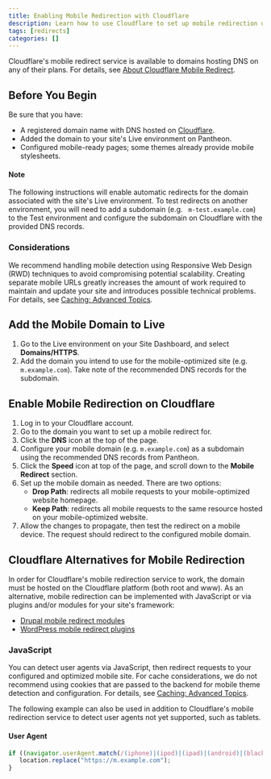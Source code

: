 ```yaml
---
title: Enabling Mobile Redirection with Cloudflare
description: Learn how to use Cloudflare to set up mobile redirection on your Drupal or WordPress site.
tags: [redirects]
categories: []
---
```


Cloudflare's mobile redirect service is available to domains hosting DNS on any of their plans. For details, see [About Cloudflare Mobile Redirect](https://support.cloudflare.com/hc/en-us/articles/200168336-About-Cloudflare-Mobile-Redirect).

## Before You Begin

Be sure that you have:

- A registered domain name with DNS hosted on [Cloudflare](https://www.cloudflare.com/a/sign-up).
- Added the domain to your site's Live environment on Pantheon.
- Configured mobile-ready pages; some themes already provide mobile stylesheets.

<div class="alert alert-info" role="alert">
<h4 class="info">Note</h4>
<p>The following instructions will enable automatic redirects for the domain associated with the site's Live environment. To test redirects on another environment, you will need to add a subdomain (e.g. <code> m-test.example.com</code>) to the Test environment and configure the subdomain on Cloudflare with the provided DNS records.</p>
</div>

### Considerations
We recommend handling mobile detection using Responsive Web Design (RWD) techniques to avoid compromising potential scalability. Creating separate mobile URLs greatly increases the amount of work required to maintain and update your site and introduces possible technical problems. For details, see [Caching: Advanced Topics](/docs/caching-advanced-topics#device-detection).

## Add the Mobile Domain to Live
1. Go to the Live environment on your Site Dashboard, and select **Domains/HTTPS**.
2. Add the domain you intend to use for the mobile-optimized site (e.g. `m.example.com`). Take note of the recommended DNS records for the subdomain.

## Enable Mobile Redirection on Cloudflare
1. Log in to your Cloudflare account.
2. Go to the domain you want to set up a mobile redirect for.
3. Click the **DNS** icon at the top of the page.
4. Configure your mobile domain (e.g. `m.example.com`) as a subdomain using the recommended DNS records from Pantheon.
5. Click the **Speed** icon at top of the page, and scroll down to the **Mobile Redirect** section.
6. Set up the mobile domain as needed. There are two options:
	* **Drop Path**: redirects all mobile requests to your mobile-optimized website homepage.
	* **Keep Path**: redirects all mobile requests to the same resource hosted on your mobile-optimized website.
7. Allow the changes to propagate, then test the redirect on a mobile device. The request should redirect to the configured mobile domain.

## Cloudflare Alternatives for Mobile Redirection
In order for Cloudflare's mobile redirection service to work, the domain must be hosted on the Cloudflare platform (both root and www). As an alternative, mobile redirection can be implemented with JavaScript or via plugins and/or modules for your site's framework:

* [Drupal mobile redirect modules](https://www.drupal.org/project/project_module?f%5B0%5D=&f%5B1%5D=&f%5B2%5D=&f%5B3%5D=&f%5B4%5D=sm_field_project_type%3Afull&text=mobile+redirect&solrsort=iss_project_release_usage+desc&op=Search)
* [WordPress mobile redirect plugins](https://wordpress.org/plugins/tags/mobile-redirect)


### JavaScript
You can detect user agents via JavaScript, then redirect requests to your configured and optimized mobile site. For cache considerations, we do not recommend using cookies that are passed to the backend for mobile theme detection and configuration. For details, see [Caching: Advanced Topics](/docs/caching-advanced-topics/#device-detection).

The following example can also be used in addition to Cloudflare's mobile redirection service to detect user agents not yet supported, such as tablets.

#### User Agent
```javascript
if ((navigator.userAgent.match(/(iphone)|(ipod)|(ipad)|(android)|(blackberry)|(windows phone)|(symbian)/i))){
   location.replace("https://m.example.com");
}
```
